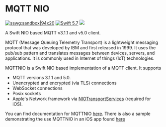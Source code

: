 # MQTT NIO

[![sswg:sandbox|94x20](https://img.shields.io/badge/sswg-sandbox-lightgrey.svg)](https://github.com/swift-server/sswg/blob/master/process/incubation.md#sandbox-level)
[<img src="http://img.shields.io/badge/swift-5.7-brightgreen.svg" alt="Swift 5.7" />](https://swift.org)
[<img src="https://github.com/adam-fowler/mqtt-nio/workflows/CI/badge.svg" />](https://github.com/adam-fowler/mqtt-nio/workflows/CI/badge.svg)

A Swift NIO based MQTT v3.1.1 and v5.0 client.

MQTT (Message Queuing Telemetry Transport) is a lightweight messaging protocol that was developed by IBM and first released in 1999. It uses the pub/sub pattern and translates messages between devices, servers, and applications. It is commonly used in Internet of things (IoT) technologies.

MQTTNIO is a Swift NIO based implementation of a MQTT client. It supports
- MQTT versions 3.1.1 and 5.0.
- Unencrypted and encrypted (via TLS) connections
- WebSocket connections
- Posix sockets
- Apple's Network framework via [NIOTransportServices](https://github.com/apple/swift-nio-transport-services) (required for iOS).

You can find documentation for MQTTNIO
[here](https://swift-server-community.github.io/mqtt-nio/documentation/mqttnio/). There is also a sample demonstrating the use MQTTNIO in an iOS app found [here](https://github.com/adam-fowler/EmCuTeeTee)
